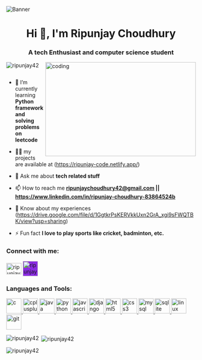 ![Banner](https://i.postimg.cc/sgx09cR4/banner.png)
<h1 align="center">Hi 👋, I'm Ripunjay Choudhury</h1>
<h3 align="center">A tech Enthusiast and computer science student</h3>
<link rel="stylesheet" href="https://cdn.jsdelivr.net/gh/devicons/devicon@v2.15.1/devicon.min.css">
<img align="right" alt="coding" width="400" height="250" src="https://coindsyz.com/wp-content/uploads/2022/03/1584023795.gif">
<p align="left"> <img src="https://komarev.com/ghpvc/?username=ripunjay42&label=Profile%20views&color=0e75b6&style=flat" alt="ripunjay42" /> </p>

<p align="left"> <a href="https://twitter.com/" target="blank"><img src="https://img.shields.io/twitter/follow/?logo=twitter&style=for-the-badge" alt="" /></a> </p>

- 🌱 I’m currently learning **Python framework and solving problems on leetcode**

- 👨‍💻 my projects are available at (https://ripunjay-code.netlify.app/)

- 💬 Ask me about **tech related stuff**

- 📫 How to reach me **ripunjaychoudhury42@gmail.com || https://www.linkedin.com/in/ripunjay-choudhury-83864524b**

- 📄 Know about my experiences (https://drive.google.com/file/d/1GgtkrPsKERVkkUxn2GrA_xgi9sFWQTBK/view?usp=sharing)

- ⚡ Fun fact **I love to play sports like cricket, badminton, etc.**

<h3 align="left">Connect with me:</h3>
<p align="left">
<a href="https://www.linkedin.com/in/ripunjay-choudhury-83864524b" target="blank"><img align="center" src="https://cdn.jsdelivr.net/gh/devicons/devicon/icons/linkedin/linkedin-original.svg" alt="ripunjay choudhury" height="30" width="40" /></a>
<a href="https://github.com/Ripunjay42" target="blank">
<img align="center" src="https://img.icons8.com/color-glass/48/000000/github--v1.png" alt="ripunjay choudhury" height="40" width="40" style="background-color: blueviolet;" /></a>
</p>

<h3 align="left">Languages and Tools:</h3>
<p align="left"> <a href="https://www.cprogramming.com/" target="_blank" rel="noreferrer"> 
 <img src="https://cdn.jsdelivr.net/gh/devicons/devicon/icons/c/c-original.svg" alt="c" width="40" height="40"/> </a> 
<a href="https://www.w3schools.com/cpp/" target="_blank" rel="noreferrer"> 
  <img src="https://cdn.jsdelivr.net/gh/devicons/devicon/icons/cplusplus/cplusplus-original.svg" alt="cplusplus" width="40" height="40"/> </a>
<a href="https://www.java.com" target="_blank" rel="noreferrer"> 
    <img src="https://cdn.jsdelivr.net/gh/devicons/devicon/icons/java/java-original.svg" alt="java" width="40" height="40"/> </a> 
<a href="https://www.python.org" target="_blank" rel="noreferrer"> 
    <img src="https://cdn.jsdelivr.net/gh/devicons/devicon/icons/python/python-original.svg" alt="python" width="40" height="40"/> </a>
<a href="https://developer.mozilla.org/en-US/docs/Web/JavaScript" target="_blank" rel="noreferrer"> 
    <img src="https://cdn.jsdelivr.net/gh/devicons/devicon/icons/javascript/javascript-original.svg" alt="javascript" width="40" height="40"/> </a> 
<a href="https://www.djangoproject.com/" target="_blank" rel="noreferrer"> 
  <img   src="https://cdn.jsdelivr.net/gh/devicons/devicon/icons/django/django-plain.svg" alt="django" width="40" height="40"/> </a>
 <a href="https://www.w3.org/html/" target="_blank" rel="noreferrer"> 
   <img src="https://cdn.jsdelivr.net/gh/devicons/devicon/icons/html5/html5-original.svg" alt="html5" width="40" height="40"/> </a> 
<a href="https://www.w3schools.com/css/" target="_blank" rel="noreferrer"> 
  <img src="https://cdn.jsdelivr.net/gh/devicons/devicon/icons/css3/css3-original.svg" alt="css3" width="40" height="40"/> </a>
<a href="https://www.mysql.com/" target="_blank" rel="noreferrer"> 
    <img src="https://cdn.jsdelivr.net/gh/devicons/devicon/icons/mysql/mysql-original.svg" alt="mysql" width="40" height="40"/> </a> 
 <a href="https://www.sqlite.org/" target="_blank" rel="noreferrer"> 
    <img src="https://cdn.jsdelivr.net/gh/devicons/devicon/icons/sqlite/sqlite-original.svg" alt="sqlite" width="40" height="40"/> </a>
 <a href="https://www.linux.org/" target="_blank" rel="noreferrer"> 
  <img src="https://cdn.jsdelivr.net/gh/devicons/devicon/icons/linux/linux-original.svg" alt="linux" width="40" height="40"/> </a> 
<a href="https://git-scm.com/" target="_blank" rel="noreferrer"> 
  <img src="https://cdn.jsdelivr.net/gh/devicons/devicon/icons/git/git-original.svg" alt="git" width="40" height="40"/> 
</a> 
 </p>
<p><img align="left" src="https://github-readme-stats.vercel.app/api/top-langs?username=ripunjay42&show_icons=true&locale=en&layout=compact&theme=tokyonight" alt="ripunjay42" /></p>
<p>&nbsp;<img align="center" src="https://github-readme-stats.vercel.app/api?username=ripunjay42&show_icons=true&locale=en&theme=tokyonight" alt="ripunjay42" /></p>
<p><img align="center" src="https://github-readme-streak-stats.herokuapp.com/?user=Ripunjay42&theme=tokyonight" alt="ripunjay42" /></p>
